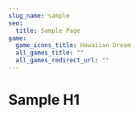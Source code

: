 ```yaml
---
slug_name: sample
seo:
  title: Sample Page
game:
  game_icons_title: Hawaiian Dream
  all_games_title: ""
  all_games_redirect_url: ""
---
```

<h1>Sample H1</h1>